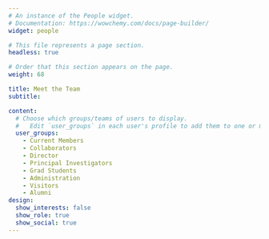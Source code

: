 ```yaml
---
# An instance of the People widget.
# Documentation: https://wowchemy.com/docs/page-builder/
widget: people

# This file represents a page section.
headless: true

# Order that this section appears on the page.
weight: 68

title: Meet the Team
subtitle:

content:
  # Choose which groups/teams of users to display.
  #   Edit `user_groups` in each user's profile to add them to one or more of these groups.
  user_groups:
    - Current Members
    - Collaborators
    - Director
    - Principal Investigators
    - Grad Students
    - Administration
    - Visitors
    - Alumni
design:
  show_interests: false
  show_role: true
  show_social: true
---
```

